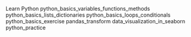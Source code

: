 Learn Python
python_basics_variables_functions_methods
python_basics_lists_dictionaries 
python_basics_loops_conditionals 
python_basics_exercise 
pandas_transform 
data_visualization_in_seaborn 
python_practice  

